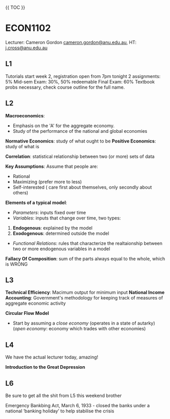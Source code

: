 {{ TOC }}

# ECON1102

Lecturer: Cameron Gordon
cameron.gordon@anu.edu.au, HT: j.cross@anu.edu.au

## L1

Tutorials start week 2, registration open from 7pm tonight
2 assignments: 5%
Mid-sem Exam: 30%, 50% redeemable
Final Exam: 60%
Textbook probs necessary, check course outline for the full name.

## L2

**Macroeconomics**: 
- Emphasis on the 'A' for the aggregate economy.
- Study of the performance of the national and global economies

**Normative Economics**: study of what ought to be
**Positive Economics**: study of what is

**Correlation**: statistical relationship between two (or more) sets of data

**Key Assumptions**: Assume that people are:
- Rational
- Maximizing (prefer more to less)
- Self-interested ( care first about themselves, only secondly about others)

**Elements of a typical model**:
- *Parameters*: inputs fixed over time
- *Variables*: inputs that change over time, two types:
1. **Endogenous**: explained by the model
2. **Exodogenous**: determined outside the model
- *Functional Relations*: rules that characterize the realtaionship between two or more endogenous variables in a model

**Fallacy Of Composition**: sum of the parts always equal to the whole, which is WRONG


## L3

**Technical Efficiency**: Macimum output for minimum input
**National Income Accounting**: Government's methodology for keeping track of measures of aggregate economic activity

**Circular Flow Model**
- Start by assuming a *close economy* (operates in a state of autarky) (*open economy*: economy which trades with other economies)

## L4

We have the actual lecturer today, amazing!

**Introduction to the Great Depression**


## L6

Be sure to get all the shit from L5 this weekend brother

Emergency Bankbing Act, March 6, 1933 - closed the banks under a national ‘banking holiday’ to help stabilise the crisis

